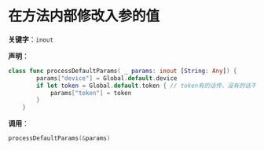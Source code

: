 # 在方法内部修改入参的值

**关键字**：`inout`

**声明**：

```swift
class func processDefaultParams( _ params: inout [String: Any]) {
        params["device"] = Global.default.device
        if let token = Global.default.token { // token有的话传，没有的话不传
            params["token"] = token
        }
    }
```

**调用**：

```swift
processDefaultParams(&params)
```